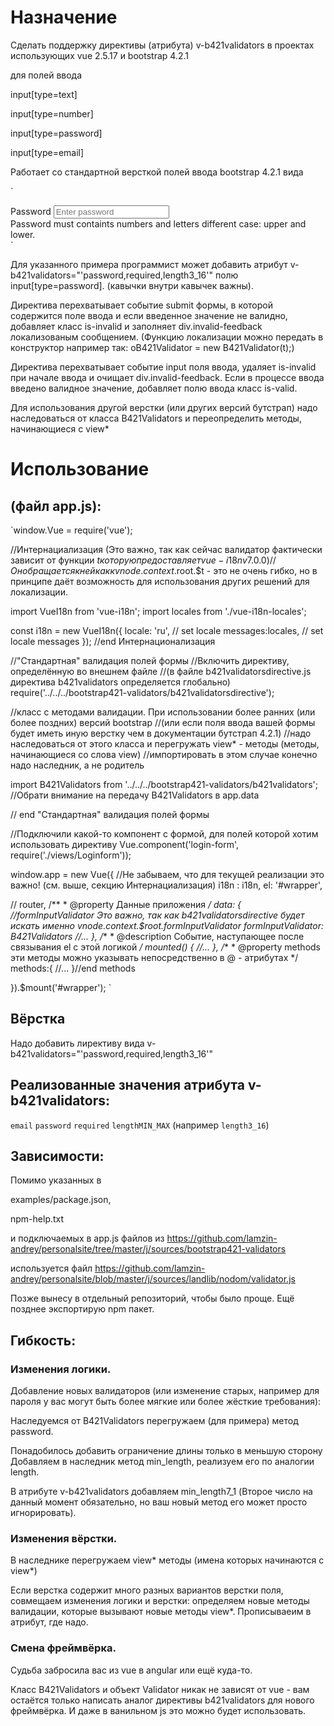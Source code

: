 # Назначение


 Сделать поддержку директивы (атрибута) v-b421validators в проектах использующих vue 2.5.17 и bootstrap 4.2.1
 
 для полей ввода
 
 input[type=text]
 
 input[type=number]
 
 input[type=password]
 
 input[type=email]
 
Работает со стандартной версткой полей ввода bootstrap 4.2.1 вида

`
<div class="col-md-6 mb-3">
  <label for="iPassword">Password</label>
  <input type="password" class="form-control is-invalid" id="iPassword" placeholder="Enter password" required>
  <div class="invalid-feedback">
	Password must containts numbers and letters different case: upper and lower.
  </div>
</div>
`

Для указанного примера программист может добавить 
атрибут v-b421validators="'password,required,length3_16'" полю input[type=password]. (кавычки внутри кавычек важны).


Директива перехватывает событие submit формы, в которой содержится поле ввода и если введенное значение не валидно,
 добавляет класс is-invalid и заполняет div.invalid-feedback локализованым сообщением. 
(Функцию локализации можно передать в конструктор например так: oB421Validator = new B421Validator(t);)

Директива перехватывает событие input поля ввода, удаляет is-invalid при начале ввода и очищает div.invalid-feedback.
Если в процессе ввода введено валидное значение, добавляет полю ввода класс is-valid.

Для использования другой верстки (или других версий бутстрап) надо наследоваться от класса B421Validators
и переопределить методы, начинающиеся с view*


# Использование 

## (файл app.js):

`window.Vue = require('vue');

//Интернациализация (Это важно, так как сейчас валидатор фактически зависит от функции $t которую предоставляет vue-i18n v7.0.0)
//Он обращается к ней как к vnode.context.$root.$t - это не очень гибко, но в принципе даёт возможность для использования других решений для локализации.

import VueI18n  from 'vue-i18n';
import locales  from './vue-i18n-locales';

const i18n = new VueI18n({
    locale: 'ru', // set locale
    messages:locales, // set locale messages
});
//end Интернационализация

//"Стандартная" валидация полей формы
//Включить директиву, определённую во внешнем файле 
//(в файле b421validatorsdirective.js директива b421validators определяется глобально)
require('../../../bootstrap421-validators/b421validatorsdirective');

//класс с методами валидации. При использовании более ранних (или более поздних) версий bootstrap 
//(или если поля ввода вашей формы будет иметь иную верстку чем в документации бутстрап 4.2.1)
//надо наследоваться от этого класса и перегружать view* - методы (методы, начинающиеся со слова view)
//импортировать в этом случае конечно надо наследник, а не родитель

import B421Validators  from '../../../bootstrap421-validators/b421validators';
//Обрати внимание на передачу B421Validators в app.data 

// end "Стандартная" валидация полей формы

//Подключили какой-то компонент с формой, для полей которой хотим использовать директиву
Vue.component('login-form', require('./views/Loginform'));

window.app = new Vue({
	//Не забываем, что для текущей реализации это важно! (см. выше, секцию Интернациализация)
    i18n : i18n,
    el: '#wrapper',

   // router,
   /**
    * @property Данные приложения
   */
   data: {
     //formInputValidator Это важно, так как b421validatorsdirective будет искать именно vnode.context.$root.formInputValidator
     formInputValidator: B421Validators
     //...
   },
   /**
    * @description Событие, наступающее после связывания el с этой логикой
   */
   mounted() {
		//...
   },
   /**
    * @property methods эти методы можно указывать непосредственно в @ - атрибутах
   */
   methods:{
    //...
   }//end methods

}).$mount('#wrapper');
`
## Вёрстка

Надо добавить лирективу вида v-b421validators="'password,required,length3_16'"

## Реализованные значения атрибута v-b421validators:

`email`
`password`
`required`
`lengthMIN_MAX` (например `length3_16`)

## Зависимости:

Помимо указанных в 

examples/package.json,

npm-help.txt

и подключаемых в app.js файлов из 
https://github.com/lamzin-andrey/personalsite/tree/master/j/sources/bootstrap421-validators

используется файл 
https://github.com/lamzin-andrey/personalsite/blob/master/j/sources/landlib/nodom/validator.js

Позже вынесу в отдельный репозиторий, чтобы было проще.
Ещё позднее экспортирую npm пакет.



## Гибкость:

### Изменения логики. 

Добавление новых валидаторов (или изменение старых, например для пароля у вас могут быть более 
мягкие или более жёсткие требования):

Наследуемся от B421Validators
перегружаем (для примера) метод password.

Понадобилось добавить ограничение длины только в меньшую сторону
Добавляем в наследник метод min_length, реализуем его по аналогии length.

В атрибуте v-b421validators добавляем min_length7_1 (Второе число на данный момент обязательно, но ваш новый метод его может просто игнорировать).


### Изменения вёрстки.

В наследнике перегружаем view* методы (имена которых начинаются с view*)

Если верстка содержит много разных вариантов верстки поля, совмещаем изменения логики и верстки:
 определяем новые методы валидации, которые вызывают новые методы view*. Прописываеим в атрибут, где надо.
 
### Смена фреймвёрка.

Судьба забросила вас из vue в angular или ещё куда-то.

Класс B421Validators и объект Validator никак не зависят от vue - вам остаётся только написать аналог директивы b421validators
для нового фреймвёрка. И даже в ванильном js это можно будет использовать.


